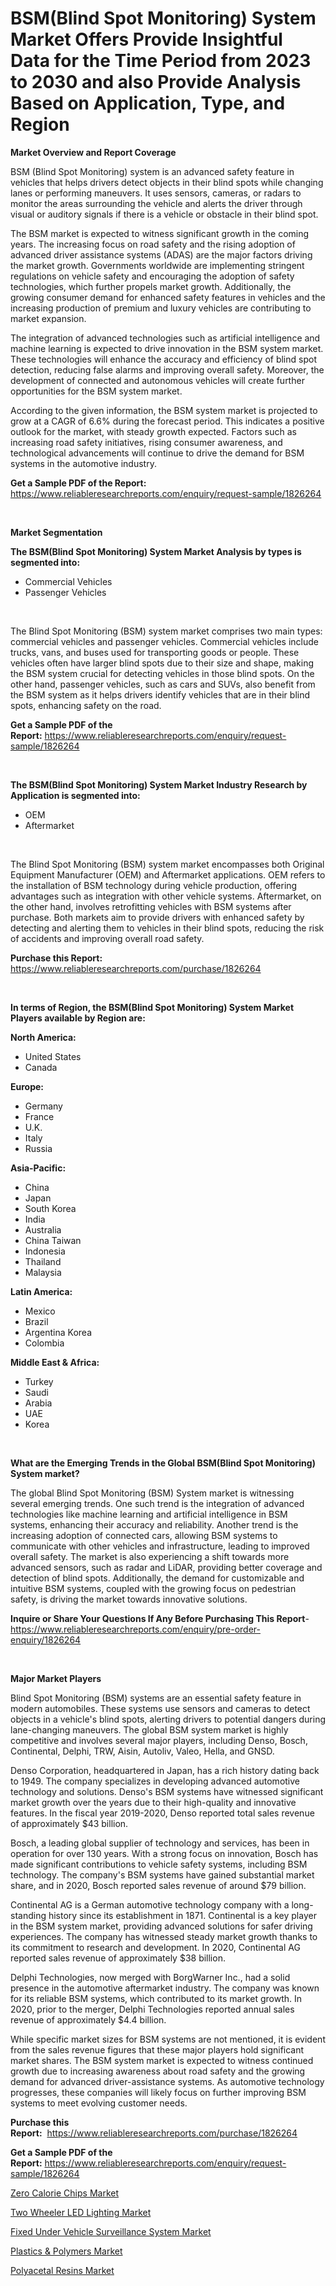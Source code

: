 <p><h1>BSM(Blind Spot Monitoring) System Market Offers Provide Insightful Data for the Time Period from 2023 to 2030 and also Provide Analysis Based on Application, Type, and Region</h1></p><p><strong>Market Overview and Report Coverage</strong></p>
<p><p>BSM (Blind Spot Monitoring) system is an advanced safety feature in vehicles that helps drivers detect objects in their blind spots while changing lanes or performing maneuvers. It uses sensors, cameras, or radars to monitor the areas surrounding the vehicle and alerts the driver through visual or auditory signals if there is a vehicle or obstacle in their blind spot.</p><p>The BSM market is expected to witness significant growth in the coming years. The increasing focus on road safety and the rising adoption of advanced driver assistance systems (ADAS) are the major factors driving the market growth. Governments worldwide are implementing stringent regulations on vehicle safety and encouraging the adoption of safety technologies, which further propels market growth. Additionally, the growing consumer demand for enhanced safety features in vehicles and the increasing production of premium and luxury vehicles are contributing to market expansion.</p><p>The integration of advanced technologies such as artificial intelligence and machine learning is expected to drive innovation in the BSM system market. These technologies will enhance the accuracy and efficiency of blind spot detection, reducing false alarms and improving overall safety. Moreover, the development of connected and autonomous vehicles will create further opportunities for the BSM system market.</p><p>According to the given information, the BSM system market is projected to grow at a CAGR of 6.6% during the forecast period. This indicates a positive outlook for the market, with steady growth expected. Factors such as increasing road safety initiatives, rising consumer awareness, and technological advancements will continue to drive the demand for BSM systems in the automotive industry.</p></p>
<p><strong>Get a Sample PDF of the Report:</strong> <a href="https://www.reliableresearchreports.com/enquiry/request-sample/1826264">https://www.reliableresearchreports.com/enquiry/request-sample/1826264</a></p>
<p>&nbsp;</p>
<p><strong>Market Segmentation</strong></p>
<p><strong>The BSM(Blind Spot Monitoring) System Market Analysis by types is segmented into:</strong></p>
<p><ul><li>Commercial Vehicles</li><li>Passenger Vehicles</li></ul></p>
<p>&nbsp;</p>
<p><p>The Blind Spot Monitoring (BSM) system market comprises two main types: commercial vehicles and passenger vehicles. Commercial vehicles include trucks, vans, and buses used for transporting goods or people. These vehicles often have larger blind spots due to their size and shape, making the BSM system crucial for detecting vehicles in those blind spots. On the other hand, passenger vehicles, such as cars and SUVs, also benefit from the BSM system as it helps drivers identify vehicles that are in their blind spots, enhancing safety on the road.</p></p>
<p><strong>Get a Sample PDF of the Report:</strong>&nbsp;<a href="https://www.reliableresearchreports.com/enquiry/request-sample/1826264">https://www.reliableresearchreports.com/enquiry/request-sample/1826264</a></p>
<p>&nbsp;</p>
<p><strong>The BSM(Blind Spot Monitoring) System Market Industry Research by Application is segmented into:</strong></p>
<p><ul><li>OEM</li><li>Aftermarket</li></ul></p>
<p>&nbsp;</p>
<p><p>The Blind Spot Monitoring (BSM) system market encompasses both Original Equipment Manufacturer (OEM) and Aftermarket applications. OEM refers to the installation of BSM technology during vehicle production, offering advantages such as integration with other vehicle systems. Aftermarket, on the other hand, involves retrofitting vehicles with BSM systems after purchase. Both markets aim to provide drivers with enhanced safety by detecting and alerting them to vehicles in their blind spots, reducing the risk of accidents and improving overall road safety.</p></p>
<p><strong>Purchase this Report:</strong>&nbsp; <a href="https://www.reliableresearchreports.com/purchase/1826264">https://www.reliableresearchreports.com/purchase/1826264</a></p>
<p>&nbsp;</p>
<p><strong>In terms of Region, the BSM(Blind Spot Monitoring) System Market Players available by Region are:</strong></p>
<p>
    <p> <strong> North America: </strong>
        <ul>
            <li>United States</li>
            <li>Canada</li>
        </ul>
        </p> 
    <p> <strong> Europe: </strong>
        <ul>
            <li>Germany</li>
            <li>France</li>
            <li>U.K.</li>
            <li>Italy</li>
            <li>Russia</li>
        </ul>
        </p> 
    <p> <strong> Asia-Pacific: </strong>
        <ul>
            <li>China</li>
            <li>Japan</li>
            <li>South Korea</li>
            <li>India</li>
            <li>Australia</li>
            <li>China Taiwan</li>
            <li>Indonesia</li>
            <li>Thailand</li>
            <li>Malaysia</li>
        </ul>
        </p> 
    <p> <strong> Latin America: </strong>
        <ul>
            <li>Mexico</li>
            <li>Brazil</li>
            <li>Argentina Korea</li>
            <li>Colombia</li>
        </ul>
        </p> 
    <p> <strong> Middle East & Africa: </strong>
        <ul>
            <li>Turkey</li>
            <li>Saudi</li>
            <li>Arabia</li>
            <li>UAE</li>
            <li>Korea</li>
        </ul>
    </p>
    </p>
<p>&nbsp;</p>
<p><strong>What are the Emerging Trends in the Global BSM(Blind Spot Monitoring) System market?</strong></p>
<p><p>The global Blind Spot Monitoring (BSM) System market is witnessing several emerging trends. One such trend is the integration of advanced technologies like machine learning and artificial intelligence in BSM systems, enhancing their accuracy and reliability. Another trend is the increasing adoption of connected cars, allowing BSM systems to communicate with other vehicles and infrastructure, leading to improved overall safety. The market is also experiencing a shift towards more advanced sensors, such as radar and LiDAR, providing better coverage and detection of blind spots. Additionally, the demand for customizable and intuitive BSM systems, coupled with the growing focus on pedestrian safety, is driving the market towards innovative solutions.</p></p>
<p><strong>Inquire or Share Your Questions If Any Before Purchasing This Report</strong>- <a href="https://www.reliableresearchreports.com/enquiry/pre-order-enquiry/1826264">https://www.reliableresearchreports.com/enquiry/pre-order-enquiry/1826264</a></p>
<p>&nbsp;</p>
<p><strong>Major Market Players</strong></p>
<p><p>Blind Spot Monitoring (BSM) systems are an essential safety feature in modern automobiles. These systems use sensors and cameras to detect objects in a vehicle's blind spots, alerting drivers to potential dangers during lane-changing maneuvers. The global BSM system market is highly competitive and involves several major players, including Denso, Bosch, Continental, Delphi, TRW, Aisin, Autoliv, Valeo, Hella, and GNSD.</p><p>Denso Corporation, headquartered in Japan, has a rich history dating back to 1949. The company specializes in developing advanced automotive technology and solutions. Denso's BSM systems have witnessed significant market growth over the years due to their high-quality and innovative features. In the fiscal year 2019-2020, Denso reported total sales revenue of approximately $43 billion.</p><p>Bosch, a leading global supplier of technology and services, has been in operation for over 130 years. With a strong focus on innovation, Bosch has made significant contributions to vehicle safety systems, including BSM technology. The company's BSM systems have gained substantial market share, and in 2020, Bosch reported sales revenue of around $79 billion.</p><p>Continental AG is a German automotive technology company with a long-standing history since its establishment in 1871. Continental is a key player in the BSM system market, providing advanced solutions for safer driving experiences. The company has witnessed steady market growth thanks to its commitment to research and development. In 2020, Continental AG reported sales revenue of approximately $38 billion.</p><p>Delphi Technologies, now merged with BorgWarner Inc., had a solid presence in the automotive aftermarket industry. The company was known for its reliable BSM systems, which contributed to its market growth. In 2020, prior to the merger, Delphi Technologies reported annual sales revenue of approximately $4.4 billion.</p><p>While specific market sizes for BSM systems are not mentioned, it is evident from the sales revenue figures that these major players hold significant market shares. The BSM system market is expected to witness continued growth due to increasing awareness about road safety and the growing demand for advanced driver-assistance systems. As automotive technology progresses, these companies will likely focus on further improving BSM systems to meet evolving customer needs.</p></p>
<p><strong>Purchase this Report:</strong>&nbsp;&nbsp;<a href="https://www.reliableresearchreports.com/purchase/1826264">https://www.reliableresearchreports.com/purchase/1826264</a></p>
<p></p>
<p><strong>Get a Sample PDF of the Report:</strong>&nbsp;<a href="https://www.reliableresearchreports.com/enquiry/request-sample/1826264">https://www.reliableresearchreports.com/enquiry/request-sample/1826264</a></p>
<p><p><a href="https://medium.com/@earn.only.flood/zero-calorie-chips-nbsp-market-focuses-on-market-share-size-and-projected-forecast-till-2030-673ff9ba768c">Zero Calorie Chips Market</a></p><p><a href="https://github.com/PeterParrish5/Market-Research-Report-List-2/blob/main/two-wheeler-led-lighting-market.md">Two Wheeler LED Lighting Market</a></p><p><a href="https://github.com/CliffMedina6/Market-Research-Report-List-2/blob/main/fixed-under-vehicle-surveillance-system-market.md">Fixed Under Vehicle Surveillance System Market</a></p><p><a href="https://www.linkedin.com/pulse/plastics-amp-polymers-market-size-2023-2030-global-industrial-ad6qc/">Plastics & Polymers Market</a></p><p><a href="https://www.linkedin.com/pulse/polyacetal-resins-market-size-growth-forecast-from-2023-7kwjc/">Polyacetal Resins Market</a></p></p>